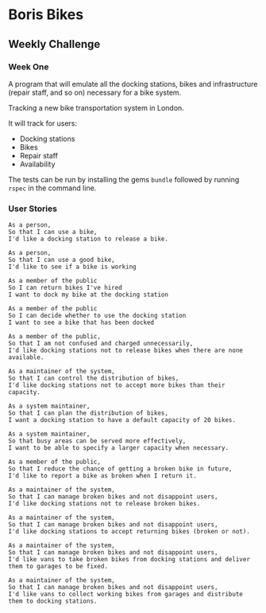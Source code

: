 # Boris Bikes
## Weekly Challenge
### Week One

A program that will emulate all the docking stations, bikes and infrastructure (repair staff, and so on) necessary for a bike system.

Tracking a new bike transportation system in London.

It will track for users:
- Docking stations
- Bikes
- Repair staff
- Availability

The tests can be run by installing the gems `bundle` followed by running `rspec` in the command line.

### User Stories
```
As a person,
So that I can use a bike,
I'd like a docking station to release a bike.
```

```
As a person,
So that I can use a good bike,
I'd like to see if a bike is working 
```

```
As a member of the public
So I can return bikes I've hired
I want to dock my bike at the docking station
```

```
As a member of the public
So I can decide whether to use the docking station
I want to see a bike that has been docked
```

```
As a member of the public,
So that I am not confused and charged unnecessarily,
I'd like docking stations not to release bikes when there are none available.
```

```
As a maintainer of the system,
So that I can control the distribution of bikes,
I'd like docking stations not to accept more bikes than their capacity.
```

```
As a system maintainer,
So that I can plan the distribution of bikes,
I want a docking station to have a default capacity of 20 bikes.
```

```
As a system maintainer,
So that busy areas can be served more effectively,
I want to be able to specify a larger capacity when necessary.
```

```
As a member of the public,
So that I reduce the chance of getting a broken bike in future,
I'd like to report a bike as broken when I return it.
```

```
As a maintainer of the system,
So that I can manage broken bikes and not disappoint users,
I'd like docking stations not to release broken bikes.
```

```
As a maintainer of the system,
So that I can manage broken bikes and not disappoint users,
I'd like docking stations to accept returning bikes (broken or not).
```

```
As a maintainer of the system,
So that I can manage broken bikes and not disappoint users,
I'd like vans to take broken bikes from docking stations and deliver them to garages to be fixed.
```

```
As a maintainer of the system,
So that I can manage broken bikes and not disappoint users,
I'd like vans to collect working bikes from garages and distribute them to docking stations.
```
